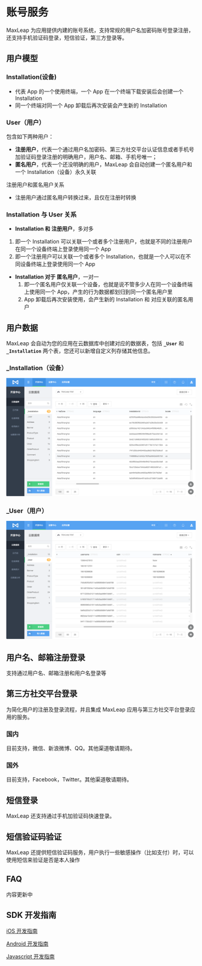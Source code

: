 # 账号服务

MaxLeap 为应用提供内建的账号系统，支持常规的用户名加密码账号登录注册，还支持手机验证码登录，短信验证，第三方登录等。

## 用户模型
### Installation(设备)
* 代表 App 的一个使用终端，一个 App 在一个终端下载安装后会创建一个 Installation
* 同一个终端对同一个 App 卸载后再次安装会产生新的 Installation

### User（用户）

包含如下两种用户：

 * **注册用户**，代表一个通过用户名加密码、第三方社交平台认证信息或者手机号加验证码登录注册的明确用户，用户名、邮箱、手机号唯一；
 * **匿名用户**，代表一个还没明确的用户，MaxLeap 会自动创建一个匿名用户和一个 Installation（设备）永久关联
 
注册用户和匿名用户关系

  * 注册用户通过匿名用户转换过来，且仅在注册时转换
  
### Installation 与 User 关系
 * **Installation 和 注册用户**，多对多
  1. 即一个 Installation 可以关联一个或者多个注册用户，也就是不同的注册用户在同一个设备终端上登录使用同一个 App
  2. 即一个注册用户可以关联一个或者多个 Installation，也就是一个人可以在不同设备终端上登录使用同一个 App
 * **Installation 对于 匿名用户**，一对一
   1. 即一个匿名用户仅关联一个设备，也就是说不管多少人在同一个设备终端上使用同一个 App，产生的行为数据都划归到同一个匿名用户里
   2. App 卸载后再次安装使用，会产生新的 Installation 和 对应关联的匿名用户
 

## 用户数据
MaxLeap 会自动为您的应用在云数据库中创建对应的数据表，包括 **`_User`** 和 **`_Installation`** 两个表，您还可以新增自定义列存储其他信息。

### _Installation（设备）

![imgCDclassList.png](../../../images/account_2.png)

### _User（用户）
 ![imgCDclassList.png](../../../images/account_1.png)

## 用户名、邮箱注册登录

支持通过用户名、邮箱注册和用户名登录等

## 第三方社交平台登录

为简化用户的注册及登录流程，并且集成 MaxLeap 应用与第三方社交平台登录应用的服务。
### 国内
目前支持，微信、新浪微博、QQ。其他渠道敬请期待。
### 国外
目前支持，Facebook，Twitter。其他渠道敬请期待。
## 短信登录
MaxLeap 还支持通过手机加验证码快速登录。
## 短信验证码验证
MaxLeap 还提供短信验证码服务，用户执行一些敏感操作（比如支付）时，可以使用短信来验证是否是本人操作
## FAQ
内容更新中
## SDK 开发指南
[iOS 开发指南](ML_DOCS_GUIDE_LINK_PLACEHOLDER_IOS#ACCOUNT_SYSTEM_ZH)

[Android 开发指南](ML_DOCS_GUIDE_LINK_PLACEHOLDER_ANDROID#ACCOUNT_SYSTEM_ZH)

[Javascript 开发指南](ML_DOCS_GUIDE_LINK_PLACEHOLDER_JS#ACCOUNTSYSTEM_ZH)